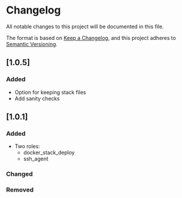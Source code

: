 # Changelog

All notable changes to this project will be documented in this file.

The format is based on [Keep a Changelog](https://keepachangelog.com/en/1.1.0/),
and this project adheres to [Semantic Versioning](https://semver.org/spec/v2.0.0.html).

## [1.0.5]

### Added

- Option for keeping stack files
- Add sanity checks

## [1.0.1]

### Added

- Two roles:
  - docker_stack_deploy
  - ssh_agent

### Changed

### Removed

